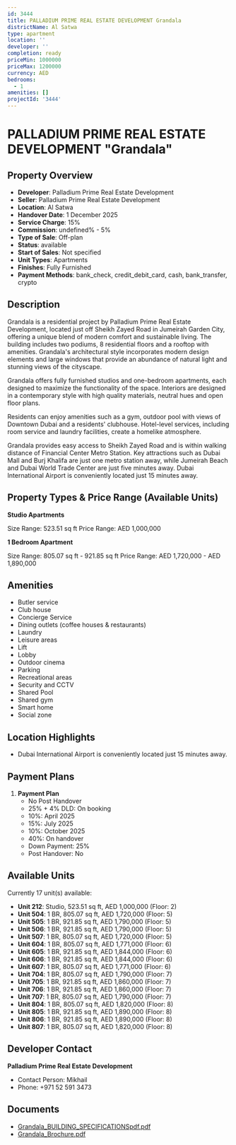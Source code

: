 ```yaml
---
id: 3444
title: PALLADIUM PRIME REAL ESTATE DEVELOPMENT Grandala
districtName: Al Satwa
type: apartment
location: ''
developer: ''
completion: ready
priceMin: 1000000
priceMax: 1200000
currency: AED
bedrooms:
  - 1
amenities: []
projectId: '3444'
---
```


# PALLADIUM PRIME REAL ESTATE DEVELOPMENT "Grandala"

## Property Overview
- **Developer**: Palladium Prime Real Estate Development
- **Seller**: Palladium Prime Real Estate Development
- **Location**: Al Satwa
- **Handover Date**: 1 December 2025
- **Service Charge**: 15%
- **Commission**: undefined% - 5%
- **Type of Sale**: Off-plan
- **Status**: available
- **Start of Sales**: Not specified
- **Unit Types**: Apartments
- **Finishes**: Fully Furnished
- **Payment Methods**: bank_check, credit_debit_card, cash, bank_transfer, crypto

## Description
Grandala is a residential project by Palladium Prime Real Estate Development, located just off Sheikh Zayed Road in Jumeirah Garden City, offering a unique blend of modern comfort and sustainable living. The building includes two podiums, 8 residential floors and a rooftop with amenities. Grandala's architectural style incorporates modern design elements and large windows that provide an abundance of natural light and stunning views of the cityscape.

Grandala offers fully furnished studios and one-bedroom apartments, each designed to maximize the functionality of the space. Interiors are designed in a contemporary style with high quality materials, neutral hues and open floor plans. 

Residents can enjoy amenities such as a gym, outdoor pool with views of Downtown Dubai and a residents' clubhouse. Hotel-level services, including room service and laundry facilities, create a homelike atmosphere.

Grandala provides easy access to Sheikh Zayed Road and is within walking distance of Financial Center Metro Station. Key attractions such as Dubai Mall and Burj Khalifa are just one metro station away, while Jumeirah Beach and Dubai World Trade Center are just five minutes away. Dubai International Airport is conveniently located just 15 minutes away.

## Property Types & Price Range (Available Units)
**Studio Apartments**

Size Range: 523.51 sq ft
Price Range: AED 1,000,000

**1 Bedroom Apartment**

Size Range: 805.07 sq ft - 921.85 sq ft
Price Range: AED 1,720,000 - AED 1,890,000

## Amenities
- Butler service
- Club house
- Concierge Service
- Dining outlets  (coffee houses & restaurants)
- Laundry
- Leisure areas
- Lift
- Lobby
- Outdoor cinema
- Parking
- Recreational areas
- Security and CCTV
- Shared Pool
- Shared gym
- Smart home
- Social zone

## Location Highlights
- Dubai International Airport is conveniently located just 15 minutes away.

## Payment Plans
1. **Payment Plan**
   - No Post Handover
   - 25% + 4% DLD: On booking
   - 10%: April 2025
   - 15%: July 2025
   - 10%: October 2025
   - 40%: On handover
   - Down Payment: 25%
   - Post Handover: No

## Available Units
Currently 17 unit(s) available:
- **Unit 212**: Studio, 523.51 sq ft, AED 1,000,000 (Floor: 2)
- **Unit 504**: 1 BR, 805.07 sq ft, AED 1,720,000 (Floor: 5)
- **Unit 505**: 1 BR, 921.85 sq ft, AED 1,790,000 (Floor: 5)
- **Unit 506**: 1 BR, 921.85 sq ft, AED 1,790,000 (Floor: 5)
- **Unit 507**: 1 BR, 805.07 sq ft, AED 1,720,000 (Floor: 5)
- **Unit 604**: 1 BR, 805.07 sq ft, AED 1,771,000 (Floor: 6)
- **Unit 605**: 1 BR, 921.85 sq ft, AED 1,844,000 (Floor: 6)
- **Unit 606**: 1 BR, 921.85 sq ft, AED 1,844,000 (Floor: 6)
- **Unit 607**: 1 BR, 805.07 sq ft, AED 1,771,000 (Floor: 6)
- **Unit 704**: 1 BR, 805.07 sq ft, AED 1,790,000 (Floor: 7)
- **Unit 705**: 1 BR, 921.85 sq ft, AED 1,860,000 (Floor: 7)
- **Unit 706**: 1 BR, 921.85 sq ft, AED 1,860,000 (Floor: 7)
- **Unit 707**: 1 BR, 805.07 sq ft, AED 1,790,000 (Floor: 7)
- **Unit 804**: 1 BR, 805.07 sq ft, AED 1,820,000 (Floor: 8)
- **Unit 805**: 1 BR, 921.85 sq ft, AED 1,890,000 (Floor: 8)
- **Unit 806**: 1 BR, 921.85 sq ft, AED 1,890,000 (Floor: 8)
- **Unit 807**: 1 BR, 805.07 sq ft, AED 1,820,000 (Floor: 8)

## Developer Contact
**Palladium Prime Real Estate Development**
- Contact Person: Mikhail
- Phone: +971 52 591 3473

## Documents
- [Grandala_BUILDING_SPECIFICATIONSpdf.pdf](https://cdn.geniemap.net/2024/10/24/oK4e402oOFOJAqPjtv1zyqQq8gRZkjHrQNASd9Gh.pdf)
- [Grandala_Brochure.pdf](https://cdn.geniemap.net/2024/10/24/xmfGWwKOuJXkAJ5CDIkveD30ofVKXlFsabvhX1ay.pdf)

